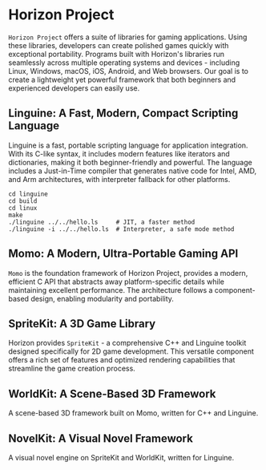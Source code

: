 Horizon Project
===============

`Horizon Project` offers a suite of libraries for gaming
applications. Using these libraries, developers can create polished
games quickly with exceptional portability. Programs built with
Horizon's libraries run seamlessly across multiple operating systems
and devices - including Linux, Windows, macOS, iOS, Android, and Web
browsers. Our goal is to create a lightweight yet powerful framework
that both beginners and experienced developers can easily use.

## Linguine: A Fast, Modern, Compact Scripting Language

Linguine is a fast, portable scripting language for application
integration. With its C-like syntax, it includes modern features like
iterators and dictionaries, making it both beginner-friendly and
powerful. The language includes a Just-in-Time compiler that generates
native code for Intel, AMD, and Arm architectures, with interpreter
fallback for other platforms.

```
cd linguine
cd build
cd linux
make
./linguine ../../hello.ls     # JIT, a faster method
./linguine -i ../../hello.ls  # Interpreter, a safe mode method
```

## Momo: A Modern, Ultra-Portable Gaming API

`Momo` is the foundation framework of Horizon Project, provides a
modern, efficient C API that abstracts away platform-specific details
while maintaining excellent performance. The architecture follows a
component-based design, enabling modularity and portability.

## SpriteKit: A 3D Game Library

Horizon provides `SpriteKit` - a comprehensive C++ and Linguine
toolkit designed specifically for 2D game development. This versatile
component offers a rich set of features and optimized rendering
capabilities that streamline the game creation process.

## WorldKit: A Scene-Based 3D Framework

A scene-based 3D framework built on Momo, written for C++ and Linguine.

## NovelKit: A Visual Novel Framework

A visual novel engine on SpriteKit and WorldKit, written for Linguine.
